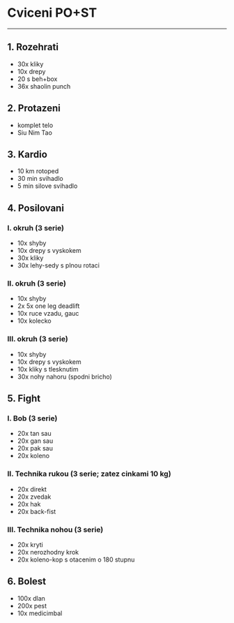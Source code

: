 # Cviceni PO+ST
---
## 1. Rozehrati
* 30x kliky
* 10x drepy
* 20 s beh+box
* 36x shaolin punch
## 2. Protazeni
* komplet telo
* Siu Nim Tao
## 3. Kardio
* 10 km rotoped
* 30 min svihadlo
* 5 min silove svihadlo
## 4. Posilovani
### I. okruh (3 serie)
* 10x shyby
* 10x drepy s vyskokem
* 30x kliky
* 30x lehy-sedy s plnou rotaci

### II. okruh (3 serie)
* 10x shyby
* 2x 5x one leg deadlift
* 10x ruce vzadu, gauc
* 10x kolecko

### III. okruh (3 serie)
* 10x shyby
* 10x drepy s vyskokem
* 10x kliky s tlesknutim
* 30x nohy nahoru (spodni bricho)
## 5. Fight
### I. Bob (3 serie)
* 20x tan sau
* 20x gan sau
* 20x pak sau
* 20x koleno
### II. Technika rukou (3 serie; zatez cinkami 10 kg)
* 20x direkt
* 20x zvedak
* 20x hak
* 20x back-fist
### III. Technika nohou (3 serie)
* 20x kryti
* 20x nerozhodny krok
* 20x koleno-kop s otacenim o 180 stupnu
## 6. Bolest
* 100x dlan
* 200x pest
* 10x medicimbal

